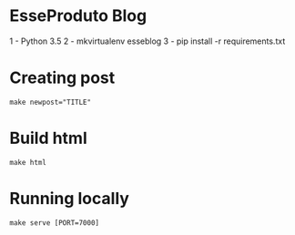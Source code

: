 EsseProduto Blog
================

1 - Python 3.5
2 - mkvirtualenv esseblog
3 - pip install -r requirements.txt


# Creating post

	make newpost="TITLE"

# Build html

	make html

# Running locally

	make serve [PORT=7000]
